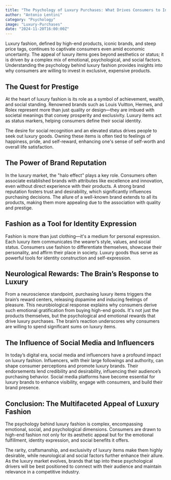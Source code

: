```yaml
---
title: "The Psychology of Luxury Purchases: What Drives Consumers to Invest in High-End Items?"
author: "Antonio Lentini"
category: "Psychology"
image: "Luxury-Purchases"
date: "2024-11-20T16:00:00Z"
---
```


Luxury fashion, defined by high-end products, iconic brands, and steep price tags, continues to captivate consumers even amid economic uncertainty. 
The appeal of luxury items goes beyond aesthetics or status; it is driven by a complex mix of emotional, psychological, and social factors. Understanding the psychology behind luxury fashion provides insights into why consumers are willing to invest in exclusive, expensive products.

## The Quest for Prestige

At the heart of luxury fashion is its role as a symbol of achievement, wealth, and social standing. Renowned brands such as Louis Vuitton, Hermes, and Rolex represent more than just quality or design—they are imbued with societal meanings that convey prosperity and exclusivity. Luxury items act as status markers, helping consumers define their social identity. 

The desire for social recognition and an elevated status drives people to seek out luxury goods. Owning these items is often tied to feelings of happiness, pride, and self-reward, enhancing one's sense of self-worth and overall life satisfaction.

## The Power of Brand Reputation

In the luxury market, the "halo effect" plays a key role. Consumers often associate established brands with attributes like excellence and innovation, even without direct experience with their products. 
A strong brand reputation fosters trust and desirability, which significantly influences purchasing decisions. The allure of a well-known brand extends to all its products, making them more appealing due to the association with quality and prestige.

## Fashion as a Tool for Identity Expression

Fashion is more than just clothing—it's a medium for personal expression. Each luxury item communicates the wearer’s style, values, and social status. 
Consumers use fashion to differentiate themselves, showcase their personality, and affirm their place in society. Luxury goods thus serve as powerful tools for identity construction and self-expression.

## Neurological Rewards: The Brain’s Response to Luxury

From a neuroscience standpoint, purchasing luxury items triggers the brain’s reward centers, releasing dopamine and inducing feelings of pleasure. This neurobiological response explains why consumers derive such emotional gratification from buying high-end goods. 
It's not just the products themselves, but the psychological and emotional rewards that drive luxury purchases. The brain’s reaction underscores why consumers are willing to spend significant sums on luxury items.

## The Influence of Social Media and Influencers

In today’s digital era, social media and influencers have a profound impact on luxury fashion. Influencers, with their large followings and authority, can shape consumer perceptions and promote luxury brands. 
Their endorsements lend credibility and desirability, influencing their audience’s purchasing behavior. Social media platforms have become essential for luxury brands to enhance visibility, engage with consumers, and build their brand presence.


## Conclusion: The Multifaceted Appeal of Luxury Fashion

The psychology behind luxury fashion is complex, encompassing emotional, social, and psychological dimensions. Consumers are drawn to high-end fashion not only for its aesthetic appeal but for the emotional fulfillment, identity expression, and social benefits it offers. 

The rarity, craftsmanship, and exclusivity of luxury items make them highly desirable, while neurological and social factors further enhance their allure. 
As the luxury market evolves, brands that tap into these psychological drivers will be best positioned to connect with their audience and maintain relevance in a competitive industry.
